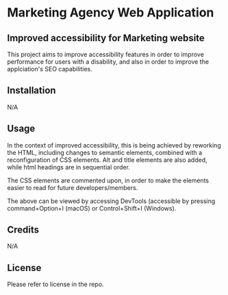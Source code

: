 # Marketing Agency Web Application

## Improved accessibility for Marketing website

This project aims to improve accessibility features in order to improve performance for users with a disability, and also in order to improve the applciation's SEO capabilities.

## Installation

N/A

## Usage

In the context of improved accessibility, this is being achieved by reworking the HTML, including changes to semantic elements, combined with a reconfiguration of CSS elements. Alt and title elements are also added, while html headings are in sequential order.

The CSS elements are commented upon, in order to make the elements easier to read for future developers/members.

The above can be viewed by accessing DevTools (accessible by pressing command+Option+I (macOS) or Control+Shift+I (Windows).

## Credits

N/A

## License

Please refer to license in the repo.
